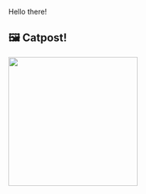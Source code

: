 Hello there!



## 🖼️ Catpost!

<sub>
    <img src="https://cdn2.thecatapi.com/images/yZQHQy-qL.jpg" height="256">
</sub>

